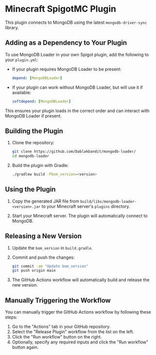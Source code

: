 # Minecraft SpigotMC Plugin

This plugin connects to MongoDB using the latest `mongodb-driver-sync` library.

## Adding as a Dependency to Your Plugin

To use MongoDB Loader in your own Spigot plugin, add the following to your `plugin.yml`:

- If your plugin requires MongoDB Loader to be present:
  ```yaml
  depend: [MongoDBLoader]
  ```
- If your plugin can work without MongoDB Loader, but will use it if available:
  ```yaml
  softdepend: [MongoDBLoader]
  ```

This ensures your plugin loads in the correct order and can interact with MongoDB Loader if present.

## Building the Plugin

1. Clone the repository:

   ```sh
   git clone https://github.com/Dablakbandit/mongodb-loader/
   cd mongodb-loader
   ```

2. Build the plugin with Gradle:
   ```sh
   ./gradlew build -Pbom_version=<version>
   ```

## Using the Plugin

1. Copy the generated JAR file from `build/libs/mongodb-loader-<version>.jar` to your Minecraft server's `plugins` directory.

2. Start your Minecraft server. The plugin will automatically connect to MongoDB.

## Releasing a New Version

1. Update the `bom_version` in `build.gradle`.

2. Commit and push the changes:

   ```sh
   git commit -am "Update bom_version"
   git push origin main
   ```

3. The GitHub Actions workflow will automatically build and release the new version.

## Manually Triggering the Workflow

You can manually trigger the GitHub Actions workflow by following these steps:

1. Go to the "Actions" tab in your GitHub repository.
2. Select the "Release Plugin" workflow from the list on the left.
3. Click the "Run workflow" button on the right.
4. Optionally, specify any required inputs and click the "Run workflow" button again.
